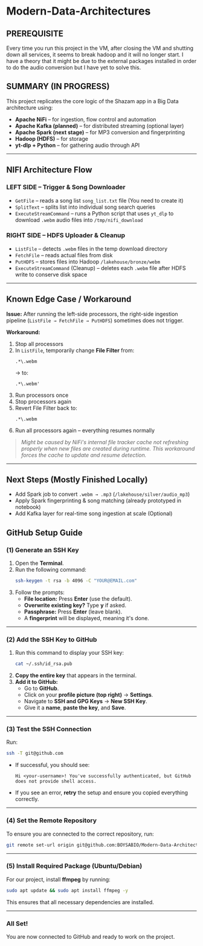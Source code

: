 # Modern-Data-Architectures

## PREREQUISITE
Every time you run this project in the VM, after closing the VM and shutting down all services, it seems to break hadoop and it will no longer start. I have a theory that it might be due to the external packages installed in order to do the audio conversion but I have yet to solve this.

## SUMMARY (IN PROGRESS)
This project replicates the core logic of the Shazam app in a Big Data architecture using:

- **Apache NiFi** – for ingestion, flow control and automation  
- **Apache Kafka (planned)** – for distributed streaming (optional layer)  
- **Apache Spark (next stage)** – for MP3 conversion and fingerprinting  
- **Hadoop (HDFS)** – for storage
- **yt-dlp + Python** – for gathering audio through API

---

## NIFI Architecture Flow

### LEFT SIDE – Trigger & Song Downloader
- `GetFile` – reads a song list `song_list.txt` file (You need to create it)  
- `SplitText` – splits list into individual song search queries  
- `ExecuteStreamCommand` – runs a Python script that uses `yt_dlp` to download `.webm` audio files into `/tmp/nifi_download`  

### RIGHT SIDE – HDFS Uploader & Cleanup
- `ListFile` – detects `.webm` files in the temp download directory  
- `FetchFile` – reads actual files from disk  
- `PutHDFS` – stores files into Hadoop `/lakehouse/bronze/webm`  
- `ExecuteStreamCommand` (Cleanup) – deletes each `.webm` file after HDFS write to conserve disk space  
 
---

## Known Edge Case / Workaround

**Issue:** After running the left-side processors, the right-side ingestion pipeline (`ListFile → FetchFile → PutHDFS`) sometimes does not trigger.

**Workaround:**
1. Stop all processors
2. In `ListFile`, temporarily change **File Filter** from:
   ```
   .*\.webm
   ```
   → to:
   ```
   .*\.webm'
   ```
3. Run processors once
4. Stop processors again
5. Revert File Filter back to:
   ```
   .*\.webm
   ```
6. Run all processors again – everything resumes normally

> *Might be caused by NiFi's internal file tracker cache not refreshing properly when new files are created during runtime. This workaround forces the cache to update and resume detection.*

---

## Next Steps (Mostly Finished Locally)
- Add Spark job to convert `.webm → .mp3` (`/lakehouse/silver/audio_mp3`)
- Apply Spark fingerprinting & song matching (already prototyped in notebook)
- Add Kafka layer for real-time song ingestion at scale (Optional)

## **GitHub Setup Guide**

### (1) Generate an SSH Key
1. Open the **Terminal**.
2. Run the following command:
   ```sh
   ssh-keygen -t rsa -b 4096 -C "YOUR@EMAIL.com"
   ```
3. Follow the prompts:
   - **File location:** Press **Enter** (use the default).
   - **Overwrite existing key?** Type **y** if asked.
   - **Passphrase:** Press **Enter** (leave blank).
   - A **fingerprint** will be displayed, meaning it's done.

---

### (2) Add the SSH Key to GitHub
1. Run this command to display your SSH key:
   ```sh
   cat ~/.ssh/id_rsa.pub
   ```
2. **Copy the entire key** that appears in the terminal.
3. **Add it to GitHub:**
   - Go to **GitHub**.
   - Click on your **profile picture (top right)** → **Settings**.
   - Navigate to **SSH and GPG Keys** → **New SSH Key**.
   - Give it a **name**, **paste the key**, and **Save**.

---

### (3) Test the SSH Connection
Run:
```sh
ssh -T git@github.com
```
- If successful, you should see:
  ```
  Hi <your-username>! You've successfully authenticated, but GitHub does not provide shell access.
  ```
- If you see an error, **retry** the setup and ensure you copied everything correctly.

---

### (4) Set the Remote Repository
To ensure you are connected to the correct repository, run:
```sh
git remote set-url origin git@github.com:BOYSABIO/Modern-Data-Architectures.git
```

---

### (5) Install Required Package (Ubuntu/Debian)
For our project, install **ffmpeg** by running:
```sh
sudo apt update && sudo apt install ffmpeg -y
```
This ensures that all necessary dependencies are installed.

---

### All Set!
You are now connected to GitHub and ready to work on the project.
